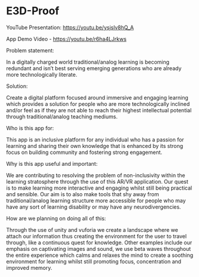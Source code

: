 # E3D-Proof

YouTube Presentation: https://youtu.be/ysjslv8hQ_A

App Demo Video - https://youtu.be/r6ha4LJrkws

Problem statement:

In a digitally charged world traditional/analog learning is becoming redundant and isn’t best serving emerging generations who are already more technologically literate. 

Solution:

Create a digital platform focused around immersive and engaging learning which provides a solution for people who are more technologically inclined and/or feel as if they are not able to reach their highest intellectual potential through traditional/analog teaching mediums. 

Who is this app for:

This app is an inclusive platform for any individual who has a passion for learning and sharing their own knowledge that is enhanced by its strong focus on building community and fostering strong engagement. 

Why is this app useful and important:

We are contributing to resolving the problem of non-inclusivity within the learning stratosphere through the use of this AR/VR application. Our quest is to make learning more interactive and engaging whilst still being practical and sensible. Our aim is to also make tools that shy away from traditional/analog learning structure more accessible for people who may have any sort of learning disability or may have any neurodivergencies. 

How are we planning on doing all of this:

Through the use of unity and vuforia we create a landscape where we attach our information thus creating the environment for the user to travel through, like a continuous quest for knowledge.
Other examples include our emphasis on captivating images and sound, we use beta waves throughout the entire experience which calms and relaxes the mind to create a soothing environment for learning whilst still promoting focus, concentration and improved memory. 
